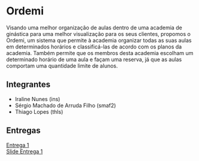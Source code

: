 # Ordemi
Visando uma melhor organização de aulas dentro de uma academia de ginástica para uma melhor visualização para os seus clientes, propomos o Ordemi, um sistema que permite à academia organizar todas as suas aulas em determinados horários e classificá-las de acordo com os  planos da academia. Também permite que os membros desta academia escolham um determinado horário de uma aula e façam uma reserva, já que as aulas comportam uma quantidade limite de alunos.

<h2> Integrantes </h2>
<ul>
<li>Iraline Nunes (ins)</li>
<li>Sérgio Machado de Arruda Filho (smaf2)</li>
  <li>Thiago Lopes (thls)</li>
 </ul>

<h2> Entregas </h2>
<a href="https://docs.google.com/document/d/1FaArzYE8MahJAW-54yE2AsORq9h3vKWtlXC9JpdCx7E/edit?usp=sharing"> Entrega 1 </a><br>
<a href="https://docs.google.com/presentation/d/1HyTphubbup62xZSSSm_LH1cYfuktg606ePbR5Zw56iQ/edit?usp=sharing"> Slide Entrega 1 </a>
